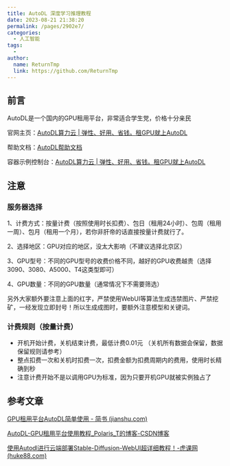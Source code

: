 ```yaml
---
title: AutoDL 深度学习推理教程
date: 2023-08-21 21:38:20
permalink: /pages/2902e7/
categories: 
  - 人工智能
tags:
  - 
author: 
  name: ReturnTmp
  link: https://github.com/ReturnTmp
---
```




## 前言

AutoDL是一个国内的GPU租用平台，非常适合学生党，价格十分亲民

官网主页：[AutoDL算力云 | 弹性、好用、省钱。租GPU就上AutoDL](https://www.autodl.com/home)

帮助文档：[AutoDL帮助文档](https://www.autodl.com/docs/)

容器示例控制台：[AutoDL算力云 | 弹性、好用、省钱。租GPU就上AutoDL](https://www.autodl.com/console/instance/list)



## 注意

### 服务器选择

1、计费方式：按量计费（按照使用时长扣费）、包日（租用24小时）、包周（租用一周）、包月（租用一个月），若你非肝帝的话直接按量计费就行了。

2、选择地区：GPU对应的地区，没太大影响（不建议选择北京区）

3、GPU型号：不同的GPU型号的收费价格不同，越好的GPU收费越贵（选择3090、3080、A5000、T4这类型即可）

4、GPU数量：不同的GPU数量（通常情况下不需要筛选）

另外大家额外要注意上面的红字，严禁使用WebUI等算法生成违禁图片、严禁挖矿，一经发现立即封号！所以生成成图时，要额外注意模型和关键词。



### 计费规则（按量计费）

- 开机开始计费，关机结束计费，最低计费0.01元 （关机所有数据会保留，数据保留规则请参考）
- 整点扣费一次和关机时扣费一次，扣费金额为扣费周期内的费用，使用时长精确到秒
- 注意计费开始不是以调用GPU为标准，因为只要开机GPU就被实例独占了



## 参考文章

[GPU租用平台AutoDL简单使用 - 简书 (jianshu.com)](https://www.jianshu.com/p/922ff1ed09d2)

[AutoDL-GPU租用平台使用教程_Polaris_T的博客-CSDN博客](https://blog.csdn.net/qq_45717425/article/details/122639288)

[使用Autodl进行云端部署Stable-Diffusion-WebUI超详细教程！-虎课网 (huke88.com)](https://huke88.com/article/8078.html)